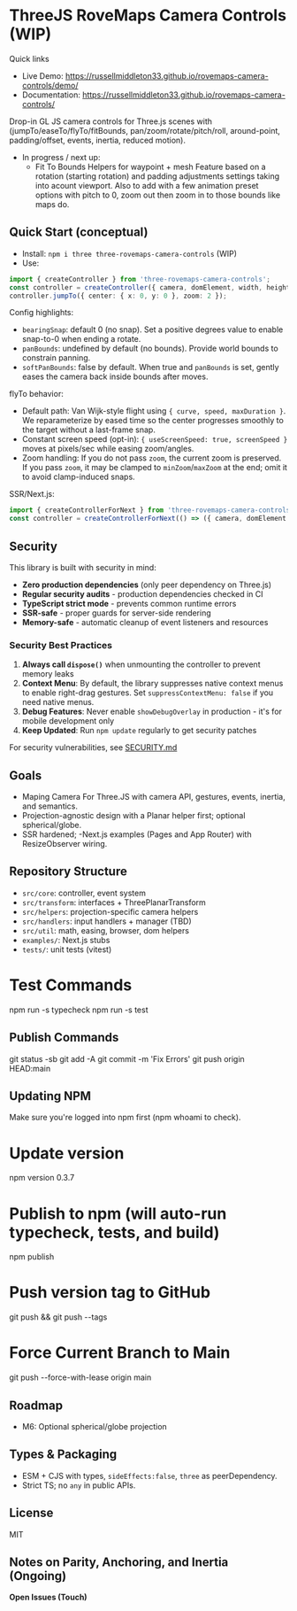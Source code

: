 # ThreeJS RoveMaps Camera Controls (WIP)

Quick links
- Live Demo: https://russellmiddleton33.github.io/rovemaps-camera-controls/demo/
- Documentation: https://russellmiddleton33.github.io/rovemaps-camera-controls/

Drop-in GL JS camera controls for Three.js scenes with (jumpTo/easeTo/flyTo/fitBounds, pan/zoom/rotate/pitch/roll, around-point, padding/offset, events, inertia, reduced motion).


- In progress / next up:
  - Fit To Bounds Helpers for waypoint + mesh Feature based on a rotation (starting rotation) and padding adjustments settings taking into acount viewport. Also to add with a few animation preset options with pitch to 0, zoom out then zoom in to those bounds like maps do. 
  

## Quick Start (conceptual)

- Install: `npm i three three-rovemaps-camera-controls` (WIP)
- Use:

```ts
import { createController } from 'three-rovemaps-camera-controls';
const controller = createController({ camera, domElement, width, height });
controller.jumpTo({ center: { x: 0, y: 0 }, zoom: 2 });
```

Config highlights:
- `bearingSnap`: default 0 (no snap). Set a positive degrees value to enable snap-to-0 when ending a rotate.
- `panBounds`: undefined by default (no bounds). Provide world bounds to constrain panning.
- `softPanBounds`: false by default. When true and `panBounds` is set, gently eases the camera back inside bounds after moves.

flyTo behavior:
- Default path: Van Wijk-style flight using `{ curve, speed, maxDuration }`. We reparameterize by eased time so the center progresses smoothly to the target without a last-frame snap.
- Constant screen speed (opt-in): `{ useScreenSpeed: true, screenSpeed }` moves at pixels/sec while easing zoom/angles.
- Zoom handling: If you do not pass `zoom`, the current zoom is preserved. If you pass `zoom`, it may be clamped to `minZoom`/`maxZoom` at the end; omit it to avoid clamp-induced snaps.

SSR/Next.js:

```ts
import { createControllerForNext } from 'three-rovemaps-camera-controls';
const controller = createControllerForNext(() => ({ camera, domElement }));
```

## Security

This library is built with security in mind:

- **Zero production dependencies** (only peer dependency on Three.js)
- **Regular security audits** - production dependencies checked in CI
- **TypeScript strict mode** - prevents common runtime errors
- **SSR-safe** - proper guards for server-side rendering
- **Memory-safe** - automatic cleanup of event listeners and resources

### Security Best Practices

1. **Always call `dispose()`** when unmounting the controller to prevent memory leaks
2. **Context Menu**: By default, the library suppresses native context menus to enable right-drag gestures. Set `suppressContextMenu: false` if you need native menus.
3. **Debug Features**: Never enable `showDebugOverlay` in production - it's for mobile development only
4. **Keep Updated**: Run `npm update` regularly to get security patches

For security vulnerabilities, see [SECURITY.md](./SECURITY.md)

## Goals

- Maping Camera For Three.JS with camera API, gestures, events, inertia, and semantics.
- Projection-agnostic design with a Planar helper first; optional spherical/globe.
- SSR hardened; 
-Next.js examples (Pages and App Router) with ResizeObserver wiring.

## Repository Structure

- `src/core`: controller, event system
- `src/transform`: interfaces + ThreePlanarTransform
- `src/helpers`: projection-specific camera helpers
- `src/handlers`: input handlers + manager (TBD)
- `src/util`: math, easing, browser, dom helpers
- `examples/`: Next.js stubs
- `tests/`: unit tests (vitest)

# Test Commands
npm run -s typecheck
npm run -s test

## Publish Commands

git status -sb
git add -A
git commit -m 'Fix Errors'
git push origin HEAD:main

## Updating NPM


 Make sure you're logged into npm first (npm whoami to check).

 # Update version
  npm version 0.3.7

  # Publish to npm (will auto-run typecheck, tests, and build)
  npm publish

  # Push version tag to GitHub
  git push && git push --tags

  # Force Current Branch to Main
  git push --force-with-lease origin main

## Roadmap

- M6: Optional spherical/globe projection

## Types & Packaging

- ESM + CJS with types, `sideEffects:false`, `three` as peerDependency.
- Strict TS; no `any` in public APIs.

## License

MIT

## Notes on Parity, Anchoring, and Inertia (Ongoing)


**Open Issues (Touch)**
